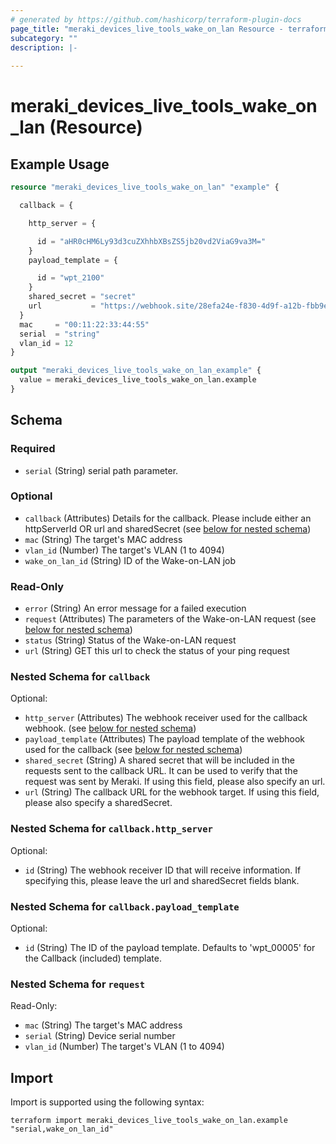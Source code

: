 ```yaml
---
# generated by https://github.com/hashicorp/terraform-plugin-docs
page_title: "meraki_devices_live_tools_wake_on_lan Resource - terraform-provider-meraki"
subcategory: ""
description: |-
  
---
```


# meraki_devices_live_tools_wake_on_lan (Resource)



## Example Usage

```terraform
resource "meraki_devices_live_tools_wake_on_lan" "example" {

  callback = {

    http_server = {

      id = "aHR0cHM6Ly93d3cuZXhhbXBsZS5jb20vd2ViaG9va3M="
    }
    payload_template = {

      id = "wpt_2100"
    }
    shared_secret = "secret"
    url           = "https://webhook.site/28efa24e-f830-4d9f-a12b-fbb9e5035031"
  }
  mac     = "00:11:22:33:44:55"
  serial  = "string"
  vlan_id = 12
}

output "meraki_devices_live_tools_wake_on_lan_example" {
  value = meraki_devices_live_tools_wake_on_lan.example
}
```

<!-- schema generated by tfplugindocs -->
## Schema

### Required

- `serial` (String) serial path parameter.

### Optional

- `callback` (Attributes) Details for the callback. Please include either an httpServerId OR url and sharedSecret (see [below for nested schema](#nestedatt--callback))
- `mac` (String) The target's MAC address
- `vlan_id` (Number) The target's VLAN (1 to 4094)
- `wake_on_lan_id` (String) ID of the Wake-on-LAN job

### Read-Only

- `error` (String) An error message for a failed execution
- `request` (Attributes) The parameters of the Wake-on-LAN request (see [below for nested schema](#nestedatt--request))
- `status` (String) Status of the Wake-on-LAN request
- `url` (String) GET this url to check the status of your ping request

<a id="nestedatt--callback"></a>
### Nested Schema for `callback`

Optional:

- `http_server` (Attributes) The webhook receiver used for the callback webhook. (see [below for nested schema](#nestedatt--callback--http_server))
- `payload_template` (Attributes) The payload template of the webhook used for the callback (see [below for nested schema](#nestedatt--callback--payload_template))
- `shared_secret` (String) A shared secret that will be included in the requests sent to the callback URL. It can be used to verify that the request was sent by Meraki. If using this field, please also specify an url.
- `url` (String) The callback URL for the webhook target. If using this field, please also specify a sharedSecret.

<a id="nestedatt--callback--http_server"></a>
### Nested Schema for `callback.http_server`

Optional:

- `id` (String) The webhook receiver ID that will receive information. If specifying this, please leave the url and sharedSecret fields blank.


<a id="nestedatt--callback--payload_template"></a>
### Nested Schema for `callback.payload_template`

Optional:

- `id` (String) The ID of the payload template. Defaults to 'wpt_00005' for the Callback (included) template.



<a id="nestedatt--request"></a>
### Nested Schema for `request`

Read-Only:

- `mac` (String) The target's MAC address
- `serial` (String) Device serial number
- `vlan_id` (Number) The target's VLAN (1 to 4094)

## Import

Import is supported using the following syntax:

```shell
terraform import meraki_devices_live_tools_wake_on_lan.example "serial,wake_on_lan_id"
```
